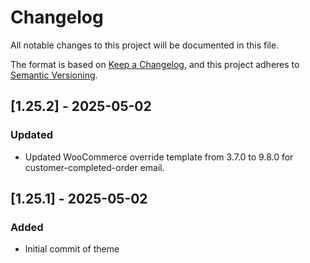 # Changelog

All notable changes to this project will be documented in this file.

The format is based on [Keep a Changelog](https://keepachangelog.com/en/1.1.0/),
and this project adheres to [Semantic Versioning](https://semver.org/spec/v2.0.0.html).

## [1.25.2] - 2025-05-02

### Updated

- Updated WooCommerce override template from 3.7.0 to 9.8.0 for customer-completed-order email. 

## [1.25.1] - 2025-05-02

### Added

- Initial commit of theme